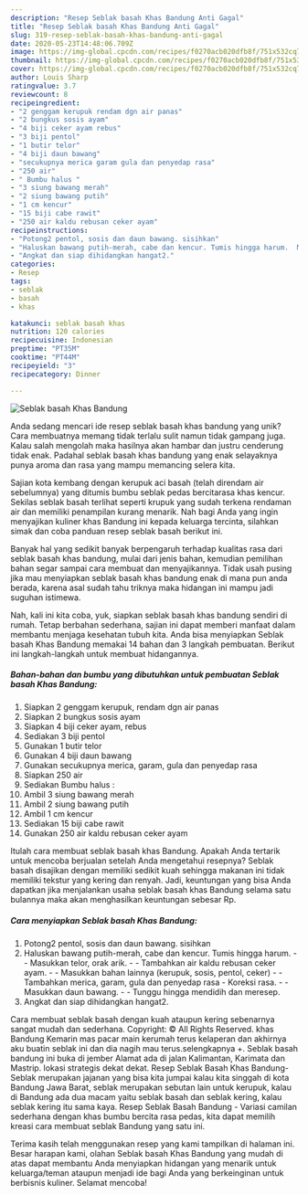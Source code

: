 ```yaml
---
description: "Resep Seblak basah Khas Bandung Anti Gagal"
title: "Resep Seblak basah Khas Bandung Anti Gagal"
slug: 319-resep-seblak-basah-khas-bandung-anti-gagal
date: 2020-05-23T14:48:06.709Z
image: https://img-global.cpcdn.com/recipes/f0270acb020dfb8f/751x532cq70/seblak-basah-khas-bandung-foto-resep-utama.jpg
thumbnail: https://img-global.cpcdn.com/recipes/f0270acb020dfb8f/751x532cq70/seblak-basah-khas-bandung-foto-resep-utama.jpg
cover: https://img-global.cpcdn.com/recipes/f0270acb020dfb8f/751x532cq70/seblak-basah-khas-bandung-foto-resep-utama.jpg
author: Louis Sharp
ratingvalue: 3.7
reviewcount: 8
recipeingredient:
- "2 genggam kerupuk rendam dgn air panas"
- "2 bungkus sosis ayam"
- "4 biji ceker ayam rebus"
- "3 biji pentol"
- "1 butir telor"
- "4 biji daun bawang"
- "secukupnya merica garam gula dan penyedap rasa"
- "250 air"
- " Bumbu halus "
- "3 siung bawang merah"
- "2 siung bawang putih"
- "1 cm kencur"
- "15 biji cabe rawit"
- "250 air kaldu rebusan ceker ayam"
recipeinstructions:
- "Potong2 pentol, sosis dan daun bawang. sisihkan"
- "Haluskan bawang putih-merah, cabe dan kencur. Tumis hingga harum.  Masukkan telor, orak arik.   Tambahkan air kaldu rebusan ceker ayam.   Masukkan bahan lainnya (kerupuk, sosis, pentol, ceker)  Tambahkan merica, garam, gula dan penyedap rasa  Koreksi rasa.  Masukkan daun bawang.  Tunggu hingga mendidih dan meresep."
- "Angkat dan siap dihidangkan hangat2."
categories:
- Resep
tags:
- seblak
- basah
- khas

katakunci: seblak basah khas 
nutrition: 120 calories
recipecuisine: Indonesian
preptime: "PT35M"
cooktime: "PT44M"
recipeyield: "3"
recipecategory: Dinner

---
```



![Seblak basah Khas Bandung](https://img-global.cpcdn.com/recipes/f0270acb020dfb8f/751x532cq70/seblak-basah-khas-bandung-foto-resep-utama.jpg)

Anda sedang mencari ide resep seblak basah khas bandung yang unik? Cara membuatnya memang tidak terlalu sulit namun tidak gampang juga. Kalau salah mengolah maka hasilnya akan hambar dan justru cenderung tidak enak. Padahal seblak basah khas bandung yang enak selayaknya punya aroma dan rasa yang mampu memancing selera kita.

Sajian kota kembang dengan kerupuk aci basah (telah direndam air sebelumnya) yang ditumis bumbu seblak pedas bercitarasa khas kencur. Sekilas seblak basah terlihat seperti krupuk yang sudah terkena rendaman air dan memiliki penampilan kurang menarik. Nah bagi Anda yang ingin menyajikan kuliner khas Bandung ini kepada keluarga tercinta, silahkan simak dan coba panduan resep seblak basah berikut ini.

Banyak hal yang sedikit banyak berpengaruh terhadap kualitas rasa dari seblak basah khas bandung, mulai dari jenis bahan, kemudian pemilihan bahan segar sampai cara membuat dan menyajikannya. Tidak usah pusing jika mau menyiapkan seblak basah khas bandung enak di mana pun anda berada, karena asal sudah tahu triknya maka hidangan ini mampu jadi suguhan istimewa.


Nah, kali ini kita coba, yuk, siapkan seblak basah khas bandung sendiri di rumah. Tetap berbahan sederhana, sajian ini dapat memberi manfaat dalam membantu menjaga kesehatan tubuh kita. Anda bisa menyiapkan Seblak basah Khas Bandung memakai 14 bahan dan 3 langkah pembuatan. Berikut ini langkah-langkah untuk membuat hidangannya.

<!--inarticleads1-->

##### Bahan-bahan dan bumbu yang dibutuhkan untuk pembuatan Seblak basah Khas Bandung:

1. Siapkan 2 genggam kerupuk, rendam dgn air panas
1. Siapkan 2 bungkus sosis ayam
1. Siapkan 4 biji ceker ayam, rebus
1. Sediakan 3 biji pentol
1. Gunakan 1 butir telor
1. Gunakan 4 biji daun bawang
1. Gunakan secukupnya merica, garam, gula dan penyedap rasa
1. Siapkan 250 air
1. Sediakan  Bumbu halus :
1. Ambil 3 siung bawang merah
1. Ambil 2 siung bawang putih
1. Ambil 1 cm kencur
1. Sediakan 15 biji cabe rawit
1. Gunakan 250 air kaldu rebusan ceker ayam


Itulah cara membuat seblak basah khas Bandung. Apakah Anda tertarik untuk mencoba berjualan setelah Anda mengetahui resepnya? Seblak basah disajikan dengan memiliki sedikit kuah sehingga makanan ini tidak memiliki tekstur yang kering dan renyah. Jadi, keuntungan yang bisa Anda dapatkan jika menjalankan usaha seblak basah khas Bandung selama satu bulannya maka akan menghasilkan keuntungan sebesar Rp. 

<!--inarticleads2-->

##### Cara menyiapkan Seblak basah Khas Bandung:

1. Potong2 pentol, sosis dan daun bawang. sisihkan
1. Haluskan bawang putih-merah, cabe dan kencur. Tumis hingga harum. -  - Masukkan telor, orak arik.  -  - Tambahkan air kaldu rebusan ceker ayam.  -  - Masukkan bahan lainnya (kerupuk, sosis, pentol, ceker) -  - Tambahkan merica, garam, gula dan penyedap rasa  - Koreksi rasa. -  - Masukkan daun bawang. -  - Tunggu hingga mendidih dan meresep.
1. Angkat dan siap dihidangkan hangat2.


Cara membuat seblak basah dengan kuah ataupun kering sebenarnya sangat mudah dan sederhana. Copyright: © All Rights Reserved. khas Bandung Kemarin mas pacar main kerumah terus kelaperan dan akhirnya aku buatin seblak ini dan dia nagih mau terus.selengkapnya +. Seblak basah bandung ini buka di jember Alamat ada di jalan Kalimantan, Karimata dan Mastrip. lokasi strategis dekat dekat. Resep Seblak Basah Khas Bandung- Seblak merupakan jajanan yang bisa kita jumpai kalau kita singgah di kota Bandung Jawa Barat, seblak merupakan sebutan lain untuk kerupuk, kalau di Bandung ada dua macam yaitu seblak basah dan seblak kering, kalau seblak kering itu sama kaya. Resep Seblak Basah Bandung - Variasi camilan sederhana dengan khas bumbu bercita rasa pedas, kita dapat memilih kreasi cara membuat seblak Bandung yang satu ini. 

Terima kasih telah menggunakan resep yang kami tampilkan di halaman ini. Besar harapan kami, olahan Seblak basah Khas Bandung yang mudah di atas dapat membantu Anda menyiapkan hidangan yang menarik untuk keluarga/teman ataupun menjadi ide bagi Anda yang berkeinginan untuk berbisnis kuliner. Selamat mencoba!
